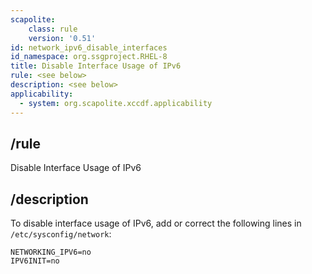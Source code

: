 ```yaml
---
scapolite:
    class: rule
    version: '0.51'
id: network_ipv6_disable_interfaces
id_namespace: org.ssgproject.RHEL-8
title: Disable Interface Usage of IPv6
rule: <see below>
description: <see below>
applicability:
  - system: org.scapolite.xccdf.applicability
---
```



## /rule

Disable Interface Usage of IPv6

## /description

To
disable interface usage of IPv6, add or correct the following lines in
`/etc/sysconfig/network`:

``` 
NETWORKING_IPV6=no
IPV6INIT=no
```
